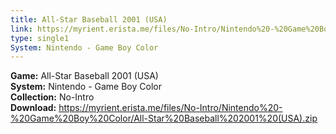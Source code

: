 ```yaml
---
title: All-Star Baseball 2001 (USA)
link: https://myrient.erista.me/files/No-Intro/Nintendo%20-%20Game%20Boy%20Color/All-Star%20Baseball%202001%20(USA).zip
type: single1
System: Nintendo - Game Boy Color
---
```

<b>Game:</b> All-Star Baseball 2001 (USA)<br>
<b>System:</b> Nintendo - Game Boy Color<br>
<b>Collection:</b> No-Intro<br>
<b>Download:</b> https://myrient.erista.me/files/No-Intro/Nintendo%20-%20Game%20Boy%20Color/All-Star%20Baseball%202001%20(USA).zip